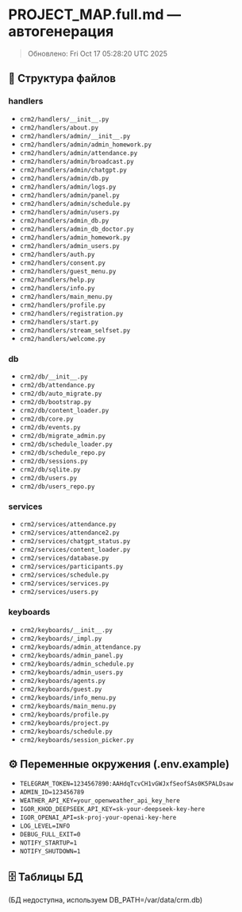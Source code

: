 # PROJECT_MAP.full.md — автогенерация
> Обновлено: Fri Oct 17 05:28:20 UTC 2025

## 📂 Структура файлов
### handlers
- `crm2/handlers/__init__.py`
- `crm2/handlers/about.py`
- `crm2/handlers/admin/__init__.py`
- `crm2/handlers/admin/admin_homework.py`
- `crm2/handlers/admin/attendance.py`
- `crm2/handlers/admin/broadcast.py`
- `crm2/handlers/admin/chatgpt.py`
- `crm2/handlers/admin/db.py`
- `crm2/handlers/admin/logs.py`
- `crm2/handlers/admin/panel.py`
- `crm2/handlers/admin/schedule.py`
- `crm2/handlers/admin/users.py`
- `crm2/handlers/admin_db.py`
- `crm2/handlers/admin_db_doctor.py`
- `crm2/handlers/admin_homework.py`
- `crm2/handlers/admin_users.py`
- `crm2/handlers/auth.py`
- `crm2/handlers/consent.py`
- `crm2/handlers/guest_menu.py`
- `crm2/handlers/help.py`
- `crm2/handlers/info.py`
- `crm2/handlers/main_menu.py`
- `crm2/handlers/profile.py`
- `crm2/handlers/registration.py`
- `crm2/handlers/start.py`
- `crm2/handlers/stream_selfset.py`
- `crm2/handlers/welcome.py`
### db
- `crm2/db/__init__.py`
- `crm2/db/attendance.py`
- `crm2/db/auto_migrate.py`
- `crm2/db/bootstrap.py`
- `crm2/db/content_loader.py`
- `crm2/db/core.py`
- `crm2/db/events.py`
- `crm2/db/migrate_admin.py`
- `crm2/db/schedule_loader.py`
- `crm2/db/schedule_repo.py`
- `crm2/db/sessions.py`
- `crm2/db/sqlite.py`
- `crm2/db/users.py`
- `crm2/db/users_repo.py`
### services
- `crm2/services/attendance.py`
- `crm2/services/attendance2.py`
- `crm2/services/chatgpt_status.py`
- `crm2/services/content_loader.py`
- `crm2/services/database.py`
- `crm2/services/participants.py`
- `crm2/services/schedule.py`
- `crm2/services/services.py`
- `crm2/services/users.py`
### keyboards
- `crm2/keyboards/__init__.py`
- `crm2/keyboards/_impl.py`
- `crm2/keyboards/admin_attendance.py`
- `crm2/keyboards/admin_panel.py`
- `crm2/keyboards/admin_schedule.py`
- `crm2/keyboards/admin_users.py`
- `crm2/keyboards/agents.py`
- `crm2/keyboards/guest.py`
- `crm2/keyboards/info_menu.py`
- `crm2/keyboards/main_menu.py`
- `crm2/keyboards/profile.py`
- `crm2/keyboards/project.py`
- `crm2/keyboards/schedule.py`
- `crm2/keyboards/session_picker.py`

## ⚙️ Переменные окружения (.env.example)
- `TELEGRAM_TOKEN=1234567890:AAHdqTcvCH1vGWJxfSeofSAs0K5PALDsaw`
- `ADMIN_ID=123456789`
- `WEATHER_API_KEY=your_openweather_api_key_here`
- `IGOR_KHOD_DEEPSEEK_API_KEY=sk-your-deepseek-key-here`
- `IGOR_OPENAI_API=sk-proj-your-openai-key-here`
- `LOG_LEVEL=INFO`
- `DEBUG_FULL_EXIT=0`
- `NOTIFY_STARTUP=1`
- `NOTIFY_SHUTDOWN=1`

## 🗄 Таблицы БД
(БД недоступна, используем DB_PATH=/var/data/crm.db)
